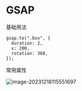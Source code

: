 # GSAP



基础用法



```
gsap.to(".box", { 
  duration: 2,
  x: 200,
  rotation: 360,
});

```



常用属性

![image-20231218115551697](C:\Users\32784\Desktop\笔记\image\image-20231218115551697.png)